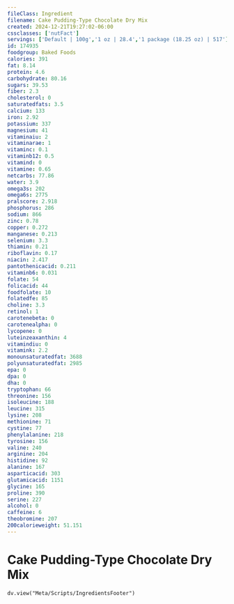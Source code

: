 ```yaml
---
fileClass: Ingredient
filename: Cake Pudding-Type Chocolate Dry Mix
created: 2024-12-21T19:27:02-06:00
cssclasses: ['nutFact']
servings: ['Default | 100g','1 oz | 28.4','1 package (18.25 oz) | 517']
id: 174935
foodgroup: Baked Foods
calories: 391
fat: 8.14
protein: 4.6
carbohydrate: 80.16
sugars: 39.53
fiber: 2.3
cholesterol: 0
saturatedfats: 3.5
calcium: 133
iron: 2.92
potassium: 337
magnesium: 41
vitaminaiu: 2
vitaminarae: 1
vitaminc: 0.1
vitaminb12: 0.5
vitamind: 0
vitamine: 0.65
netcarbs: 77.86
water: 3.9
omega3s: 202
omega6s: 2775
pralscore: 2.918
phosphorus: 286
sodium: 866
zinc: 0.78
copper: 0.272
manganese: 0.213
selenium: 3.3
thiamin: 0.21
riboflavin: 0.17
niacin: 2.417
pantothenicacid: 0.211
vitaminb6: 0.031
folate: 54
folicacid: 44
foodfolate: 10
folatedfe: 85
choline: 3.3
retinol: 1
carotenebeta: 0
carotenealpha: 0
lycopene: 0
luteinzeaxanthin: 4
vitamindiu: 0
vitamink: 2.2
monounsaturatedfat: 3688
polyunsaturatedfat: 2985
epa: 0
dpa: 0
dha: 0
tryptophan: 66
threonine: 156
isoleucine: 188
leucine: 315
lysine: 208
methionine: 71
cystine: 77
phenylalanine: 218
tyrosine: 156
valine: 240
arginine: 204
histidine: 92
alanine: 167
asparticacid: 303
glutamicacid: 1151
glycine: 165
proline: 390
serine: 227
alcohol: 0
caffeine: 6
theobromine: 207
200calorieweight: 51.151
---
```


# Cake Pudding-Type Chocolate Dry Mix

```dataviewjs
dv.view("Meta/Scripts/IngredientsFooter")
```